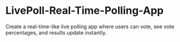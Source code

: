 # LivePoll-Real-Time-Polling-App
 Create a real-time-like live polling app where users can vote, see vote percentages, and results update instantly.
